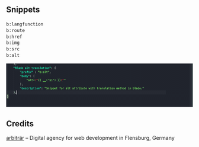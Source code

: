 ## Snippets

``` bash
b:langfunction
b:route
b:href
b:img
b:src
b:alt
```

![Preview](images/test.gif)

## Credits

[arbiträr](https://arbitraer.de) – Digital agency for web development in Flensburg, Germany